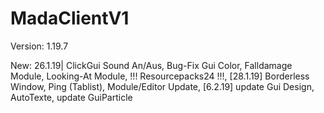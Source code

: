 # MadaClientV1

Version: 1.19.7

New: 26.1.19| ClickGui Sound An/Aus, Bug-Fix Gui Color, Falldamage Module, Looking-At Module, !!! Resourcepacks24 !!!, [28.1.19] Borderless Window, Ping (Tablist), Module/Editor Update, [6.2.19] update Gui Design, AutoTexte, update GuiParticle 